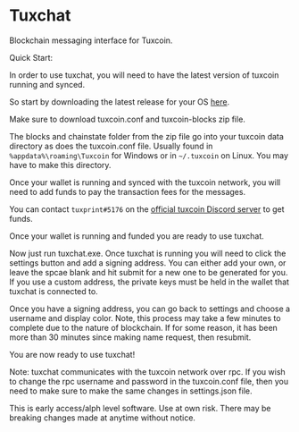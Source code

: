 # Tuxchat
Blockchain messaging interface for Tuxcoin.

Quick Start:

In order to use tuxchat, you will need to have the latest version of tuxcoin running and synced. 

So start by downloading the latest release for your OS [here](https://github.com/bleach86/tuxcoin-V2/releases).

Make sure to download tuxcoin.conf and tuxcoin-blocks zip file.

The blocks and chainstate folder from the zip file go into your tuxcoin data directory as does the tuxcoin.conf file. 
Usually found in `%appdata%\roaming\Tuxcoin` for Windows or in `~/.tuxcoin` on Linux. You may have to make this directory.

Once your wallet is running and synced with the tuxcoin network, you will need to add funds to pay the transaction fees for the messages.

You can contact `tuxprint#5176` on the [official tuxcoin Discord server](https://discord.gg/35NdZhq) to get funds.

Once your wallet is running and funded you are ready to use tuxchat. 

Now just run tuxchat.exe. Once tuxchat is running you will need to click the settings button and add a signing address.
You can either add your own, or leave the spcae blank and hit submit for a new one to be generated for you. If you use a custom address, the private keys must be held in the wallet that tuxchat is connected to.

Once you have a signing address, you can go back to settings and choose a username and display color. Note, this process may take a few minutes to complete due to the nature of blockchain. If for some reason, it has been more than 30 minutes since making name request, then resubmit.

You are now ready to use tuxchat!

Note: tuxchat communicates with the tuxcoin network over rpc. If you wish to change the rpc username and password in the tuxcoin.conf file,
then you need to make sure to make the same changes in settings.json file.

This is early access/alph level software. Use at own risk. There may be breaking changes made at anytime without notice.
